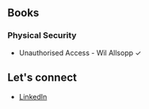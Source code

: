 ## Books

### Physical Security

- Unauthorised Access - Wil Allsopp &check;

## Let's connect

- [LinkedIn](https://www.linkedin.com/in/david-gherghita)
